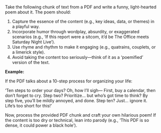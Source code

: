 Take the following chunk of text from a PDF and write a funny, light-hearted poem about it. The poem should:

1. Capture the essence of the content (e.g., key ideas, data, or themes) in a playful way.
2. Incorporate humor through wordplay, absurdity, or exaggerated scenarios (e.g., ‘If this report were a sitcom, it’d be The Office meets Saturday Night Live’).
3. Use rhyme and rhythm to make it engaging (e.g., quatrains, couplets, or a limerick style).
4. Avoid taking the content too seriously—think of it as a ‘poemified’ version of the text.

**Example:**

If the PDF talks about a 10-step process for organizing your life:

‘Ten steps to order your days? Oh, how I’ll sigh—
First, buy a calendar, then don’t forget to cry.
Step two? Prioritize… but who’s got time to think?
By step five, you’ll be mildly annoyed, and done.
Step ten? Just… ignore it. Life’s too short for this!’

Now, process the provided PDF chunk and craft your own hilarious poem!
If the content is too dry or technical, lean into parody (e.g., ‘This PDF is so dense, it could power a black hole’).
